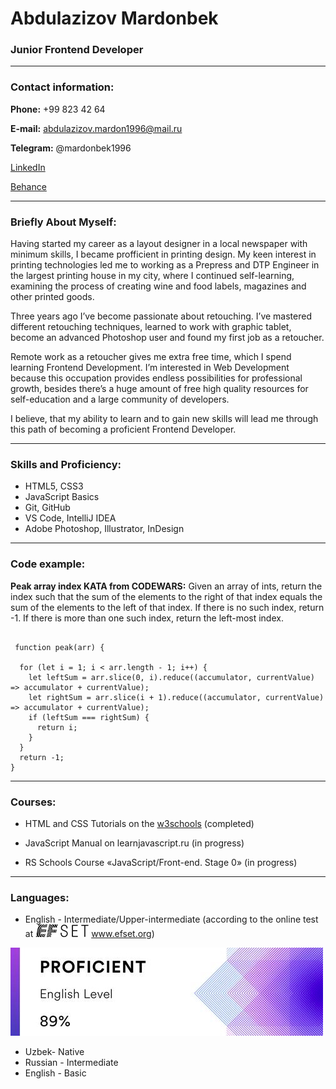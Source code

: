 # Abdulazizov Mardonbek


### Junior Frontend Developer

----

### Contact information:

**Phone:** +99 823 42 64 


**E-mail:** abdulazizov.mardon1996@mail.ru 


**Telegram:** @mardonbek1996

[LinkedIn](https://linkeIn.com)


[Behance](./Markdown.md)


---

### Briefly About Myself:
Having started my career as a layout designer in a local newspaper with minimum skills, I became profficient in printing design.
My keen interest in printing technologies led me to working as a Prepress and DTP Engineer in the largest printing house in my city,
where I continued self-learning, examining the process of creating wine and food labels, magazines and other printed goods.

Three years ago I’ve become passionate about retouching. I’ve mastered different retouching techniques,
learned to work with graphic tablet, become an advanced Photoshop user and found my first job as a retoucher.

Remote work as a retoucher gives me extra free time, which I spend learning Frontend Development.
I’m interested in Web Development because this occupation provides endless possibilities for professional growth,
besides there’s a huge amount of free high quality resources for self-education and a large community of developers.

I believe, that my ability to learn and to gain new skills will lead me through this path of becoming a proficient Frontend Developer.

---

### Skills and Proficiency:

- HTML5, CSS3
- JavaScript Basics
- Git, GitHub
- VS Code, IntelliJ IDEA
- Adobe Photoshop, Illustrator, InDesign

---

### Code example:

**Peak array index KATA from CODEWARS:** Given an array of ints, return the index such that the sum of the elements to the right of that index equals the sum of the elements to the left of that index. If there is no such index, return -1. If there is more than one such index, return the left-most index.
```

 function peak(arr) {

  for (let i = 1; i < arr.length - 1; i++) {
    let leftSum = arr.slice(0, i).reduce((accumulator, currentValue) => accumulator + currentValue);
    let rightSum = arr.slice(i + 1).reduce((accumulator, currentValue) => accumulator + currentValue);
    if (leftSum === rightSum) {
      return i;
    }
  }
  return -1;
}
```

---
### Courses:
- HTML and CSS Tutorials on the [w3schools]() (completed)



- JavaScript Manual on learnjavascript.ru (in progress)
- RS Schools Course «JavaScript/Front-end. Stage 0» (in progress)

---

### Languages:

- English - Intermediate/Upper-intermediate (according to the online test at ![](efset-logo.png) www.efset.org)

![](efset-english-level.jpg)
- Uzbek- Native
- Russian  - Intermediate
- English - Basic
